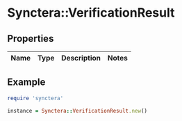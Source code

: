 # Synctera::VerificationResult

## Properties

| Name | Type | Description | Notes |
| ---- | ---- | ----------- | ----- |

## Example

```ruby
require 'synctera'

instance = Synctera::VerificationResult.new()
```

